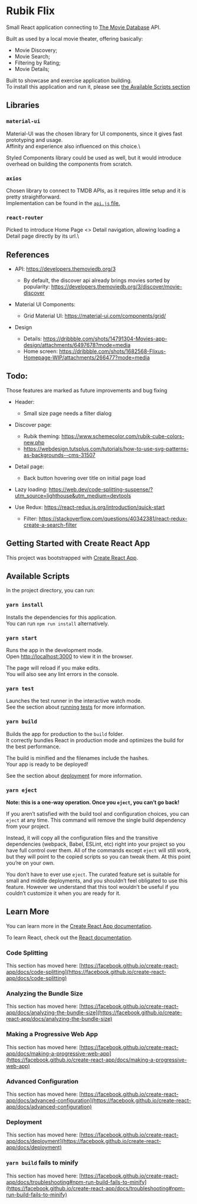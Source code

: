 # Rubik Flix

Small React application connecting to [The Movie Database](https://www.themoviedb.org/) API.

Built as used by a local movie theater, offering basically:

- Movie Discovery;
- Movie Search;
- Filtering by Rating;
- Movie Details;

Built to showcase and exercise application building.\
To install this application and run it, please see [the Available Scripts section](#Available-Scripts)

## Libraries

### `material-ui`

Material-UI was the chosen library for UI components, since it gives fast prototyping and usage.\
Affinity and experience also influenced on this choice.\

Styled Components library could be used as well, but it would introduce overhead on building the components from scratch.

### `axios`

Chosen library to connect to TMDB APIs, as it requires little setup and it is pretty straightforward.\
Implementation can be found in the [`api.js` file.](./src/services/api.js)

### `react-router`

Picked to introduce Home Page <> Detail navigation, allowing loading a Detail page directly by its url.\

## References

- API: https://developers.themoviedb.org/3

  - By default, the discover api already brings movies sorted by popularity: https://developers.themoviedb.org/3/discover/movie-discover

- Material UI Components:

  - Grid Material UI: https://material-ui.com/components/grid/

- Design

  - Details: https://dribbble.com/shots/14791304-Movies-app-design/attachments/6497678?mode=media
  - Home screen: https://dribbble.com/shots/1682568-Flixus-Homepage-WIP/attachments/266477?mode=media

## Todo:

Those features are marked as future improvements and bug fixing

- Header:

  - Small size page needs a filter dialog

- Discover page:

  - Rubik theming: https://www.schemecolor.com/rubik-cube-colors-new.php
  - https://webdesign.tutsplus.com/tutorials/how-to-use-svg-patterns-as-backgrounds--cms-31507

- Detail page:

  - Back button hovering over title on initial page load

- Lazy loading: https://web.dev/code-splitting-suspense/?utm_source=lighthouse&utm_medium=devtools
- Use Redux: https://react-redux.js.org/introduction/quick-start
  - Filter: https://stackoverflow.com/questions/40342381/react-redux-create-a-search-filter

## Getting Started with Create React App

This project was bootstrapped with [Create React App](https://github.com/facebook/create-react-app).

## Available Scripts

In the project directory, you can run:

### `yarn install`

Installs the dependencies for this application.\
You can run `npm run install` alternatively.

### `yarn start`

Runs the app in the development mode.\
Open [http://localhost:3000](http://localhost:3000) to view it in the browser.

The page will reload if you make edits.\
You will also see any lint errors in the console.

### `yarn test`

Launches the test runner in the interactive watch mode.\
See the section about [running tests](https://facebook.github.io/create-react-app/docs/running-tests) for more information.

### `yarn build`

Builds the app for production to the `build` folder.\
It correctly bundles React in production mode and optimizes the build for the best performance.

The build is minified and the filenames include the hashes.\
Your app is ready to be deployed!

See the section about [deployment](https://facebook.github.io/create-react-app/docs/deployment) for more information.

### `yarn eject`

**Note: this is a one-way operation. Once you `eject`, you can’t go back!**

If you aren’t satisfied with the build tool and configuration choices, you can `eject` at any time. This command will remove the single build dependency from your project.

Instead, it will copy all the configuration files and the transitive dependencies (webpack, Babel, ESLint, etc) right into your project so you have full control over them. All of the commands except `eject` will still work, but they will point to the copied scripts so you can tweak them. At this point you’re on your own.

You don’t have to ever use `eject`. The curated feature set is suitable for small and middle deployments, and you shouldn’t feel obligated to use this feature. However we understand that this tool wouldn’t be useful if you couldn’t customize it when you are ready for it.

## Learn More

You can learn more in the [Create React App documentation](https://facebook.github.io/create-react-app/docs/getting-started).

To learn React, check out the [React documentation](https://reactjs.org/).

### Code Splitting

This section has moved here: [https://facebook.github.io/create-react-app/docs/code-splitting](https://facebook.github.io/create-react-app/docs/code-splitting)

### Analyzing the Bundle Size

This section has moved here: [https://facebook.github.io/create-react-app/docs/analyzing-the-bundle-size](https://facebook.github.io/create-react-app/docs/analyzing-the-bundle-size)

### Making a Progressive Web App

This section has moved here: [https://facebook.github.io/create-react-app/docs/making-a-progressive-web-app](https://facebook.github.io/create-react-app/docs/making-a-progressive-web-app)

### Advanced Configuration

This section has moved here: [https://facebook.github.io/create-react-app/docs/advanced-configuration](https://facebook.github.io/create-react-app/docs/advanced-configuration)

### Deployment

This section has moved here: [https://facebook.github.io/create-react-app/docs/deployment](https://facebook.github.io/create-react-app/docs/deployment)

### `yarn build` fails to minify

This section has moved here: [https://facebook.github.io/create-react-app/docs/troubleshooting#npm-run-build-fails-to-minify](https://facebook.github.io/create-react-app/docs/troubleshooting#npm-run-build-fails-to-minify)
